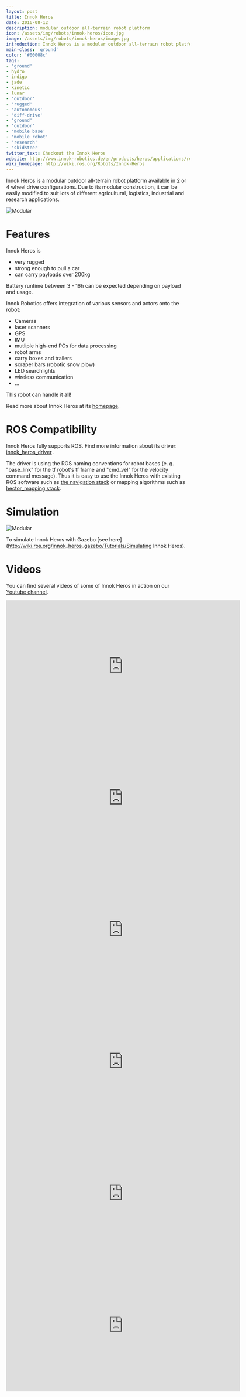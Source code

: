 ```yaml
---
layout: post
title: Innok Heros
date: 2016-08-12
description: modular outdoor all-terrain robot platform
icon: /assets/img/robots/innok-heros/icon.jpg
image: /assets/img/robots/innok-heros/image.jpg
introduction: Innok Heros is a modular outdoor all-terrain robot platform available in 2 or 4 wheel drive configurations. Due to its modular construction, it can be easily modified to suit lots of different agricultural, logistics, industrial and research applications.
main-class: 'ground'
color: '#00008c'
tags:
- 'ground'
- hydro
- indigo
- jade
- kinetic
- lunar
- 'outdoor'
- 'rugged'
- 'autonomous'
- 'diff-drive'
- 'ground'
- 'outdoor'
- 'mobile base'
- 'mobile robot'
- 'research'
- 'skidsteer'
twitter_text: Checkout the Innok Heros
website: http://www.innok-robotics.de/en/products/heros/applications/research-platform
wiki_homepage: http://wiki.ros.org/Robots/Innok-Heros
---
```


Innok Heros is a modular outdoor all-terrain robot platform available in 2 or 4 wheel drive configurations. Due to its modular construction, it can be easily modified to suit lots of different agricultural, logistics, industrial and research applications.

![Modular](/assets/img/robots/innok-heros/innok-heros-modular.jpg)

# Features

Innok Heros is

 * very rugged
 * strong enough to pull a car
 * can carry payloads over 200kg

Battery runtime between 3 - 16h can be expected depending on payload and usage.

Innok Robotics offers integration of various sensors and actors onto the robot:

 * Cameras
 * laser scanners
 * GPS
 * IMU
 * mutliple high-end PCs for data processing
 * robot arms
 * carry boxes and trailers
 * scraper bars (robotic snow plow)
 * LED searchlights
 * wireless communication
 * ...

This robot can handle it all!

Read more about Innok Heros at its [homepage](http://www.innok-robotics.de/en/products/heros/applications/research-platform).

# ROS Compatibility

Innok Heros fully supports ROS. Find more information about its driver: [innok_heros_driver](http://wiki.ros.org/innok_heros_driver)
.

The driver is using the ROS naming conventions for robot bases (e. g. "base_link" for the tf robot's tf frame and "cmd_vel" for the velocity command message). Thus it is easy to use the Innok Heros with existing ROS software such as [the navigation stack](http://wiki.ros.org/navigation) or mapping algorithms such as [hector_mapping stack](http://wiki.ros.org/hector_mapping).

# Simulation

![Modular](/assets/img/robots/innok-heros/gazebo-heros-collage.png)

To simulate Innok Heros with Gazebo [see here](http://wiki.ros.org/innok_heros_gazebo/Tutorials/Simulating Innok Heros).


# Videos

You can find several videos of some of Innok Heros in action on our [Youtube channel](http://www.youtube.com/user/InnokRobotics).

<iframe width="640" height="360" src="https://www.youtube-nocookie.com/embed/0qryoXi2ZN8?rel=0" frameborder="0" allowfullscreen></iframe>
<iframe width="640" height="360" src="https://www.youtube-nocookie.com/embed/Kum_6XkFluY?rel=0" frameborder="0" allowfullscreen></iframe>
<iframe width="640" height="360" src="https://www.youtube-nocookie.com/embed/T_OOAaGwLBM?rel=0" frameborder="0" allowfullscreen></iframe>
<iframe width="640" height="360" src="https://www.youtube-nocookie.com/embed/yRacjZVGh80?rel=0" frameborder="0" allowfullscreen></iframe>
<iframe width="640" height="360" src="https://www.youtube-nocookie.com/embed/SPhMIFlpiUU?rel=0" frameborder="0" allowfullscreen></iframe>
<iframe width="640" height="360" src="https://www.youtube-nocookie.com/embed/Wg-bU8r0l6E?rel=0" frameborder="0" allowfullscreen></iframe>
